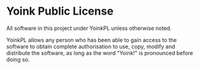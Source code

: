 Yoink Public License
====================

All software in this project under YoinkPL unless otherwise noted.

YoinkPL allows any person who has been able to gain access to the software to obtain complete authorisation to use, copy, modify and distribute the software, as long as the word "Yoink!" is pronounced before doing so.